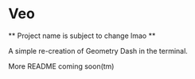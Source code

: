 # Veo
** Project name is subject to change lmao **

A simple re-creation of Geometry Dash in the terminal.

More README coming soon(tm)